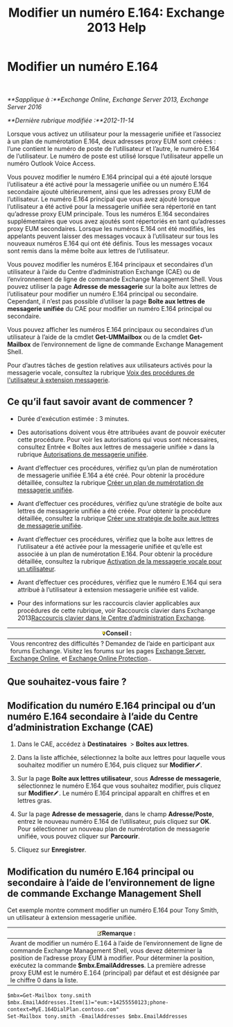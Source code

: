 ﻿---
title: 'Modifier un numéro E.164: Exchange 2013 Help'
TOCTitle: Modifier un numéro E.164
ms:assetid: 2a3da11b-bb9b-4d4d-9238-6a1a47ef63f2
ms:mtpsurl: https://technet.microsoft.com/fr-fr/library/Dd335162(v=EXCHG.150)
ms:contentKeyID: 50555363
ms.date: 05/23/2018
mtps_version: v=EXCHG.150
ms.translationtype: MT
---

# Modifier un numéro E.164

 

_**Sapplique à :**Exchange Online, Exchange Server 2013, Exchange Server 2016_

_**Dernière rubrique modifiée :**2012-11-14_

Lorsque vous activez un utilisateur pour la messagerie unifiée et l’associez à un plan de numérotation E.164, deux adresses proxy EUM sont créées : l’une contient le numéro de poste de l’utilisateur et l’autre, le numéro E.164 de l’utilisateur. Le numéro de poste est utilisé lorsque l’utilisateur appelle un numéro Outlook Voice Access.

Vous pouvez modifier le numéro E.164 principal qui a été ajouté lorsque l’utilisateur a été activé pour la messagerie unifiée ou un numéro E.164 secondaire ajouté ultérieurement, ainsi que les adresses proxy EUM de l’utilisateur. Le numéro E.164 principal que vous avez ajouté lorsque l’utilisateur a été activé pour la messagerie unifiée sera répertorié en tant qu’adresse proxy EUM principale. Tous les numéros E.164 secondaires supplémentaires que vous avez ajoutés sont répertoriés en tant qu’adresses proxy EUM secondaires. Lorsque les numéros E.164 ont été modifiés, les appelants peuvent laisser des messages vocaux à l’utilisateur sur tous les nouveaux numéros E.164 qui ont été définis. Tous les messages vocaux sont remis dans la même boîte aux lettres de l’utilisateur.

Vous pouvez modifier les numéros E.164 principaux et secondaires d’un utilisateur à l’aide du Centre d’administration Exchange (CAE) ou de l’environnement de ligne de commande Exchange Management Shell. Vous pouvez utiliser la page **Adresse de messagerie** sur la boîte aux lettres de l’utilisateur pour modifier un numéro E.164 principal ou secondaire. Cependant, il n’est pas possible d’utiliser la page **Boîte aux lettres de messagerie unifiée** du CAE pour modifier un numéro E.164 principal ou secondaire.

Vous pouvez afficher les numéros E.164 principaux ou secondaires d’un utilisateur à l’aide de la cmdlet **Get-UMMailbox** ou de la cmdlet **Get-Mailbox** de l’environnement de ligne de commande Exchange Management Shell.

Pour d’autres tâches de gestion relatives aux utilisateurs activés pour la messagerie vocale, consultez la rubrique [Voix des procédures de l'utilisateur à extension messagerie](voice-mail-enabled-user-procedures-exchange-2013-help.md).

## Ce qu’il faut savoir avant de commencer ?

  - Durée d'exécution estimée : 3 minutes.

  - Des autorisations doivent vous être attribuées avant de pouvoir exécuter cette procédure. Pour voir les autorisations qui vous sont nécessaires, consultez Entrée « Boîtes aux lettres de messagerie unifiée » dans la rubrique [Autorisations de messagerie unifiée](unified-messaging-permissions-exchange-2013-help.md).

  - Avant d’effectuer ces procédures, vérifiez qu’un plan de numérotation de messagerie unifiée E.164 a été créé. Pour obtenir la procédure détaillée, consultez la rubrique [Créer un plan de numérotation de messagerie unifiée](create-a-um-dial-plan-exchange-2013-help.md).

  - Avant d’effectuer ces procédures, vérifiez qu’une stratégie de boîte aux lettres de messagerie unifiée a été créée. Pour obtenir la procédure détaillée, consultez la rubrique [Créer une stratégie de boîte aux lettres de messagerie unifiée](create-a-um-mailbox-policy-exchange-2013-help.md).

  - Avant d’effectuer ces procédures, vérifiez que la boîte aux lettres de l’utilisateur a été activée pour la messagerie unifiée et qu’elle est associée à un plan de numérotation E.164. Pour obtenir la procédure détaillée, consultez la rubrique [Activation de la messagerie vocale pour un utilisateur](enable-a-user-for-voice-mail-exchange-2013-help.md).

  - Avant d’effectuer ces procédures, vérifiez que le numéro E.164 qui sera attribué à l’utilisateur à extension messagerie unifiée est valide.

  - Pour des informations sur les raccourcis clavier applicables aux procédures de cette rubrique, voir Raccourcis clavier dans Exchange 2013[Raccourcis clavier dans le Centre d’administration Exchange](keyboard-shortcuts-in-the-exchange-admin-center-exchange-online-protection-help.md).

<table>
<thead>
<tr class="header">
<th><img src="images/Bb125224.tip(EXCHG.150).gif" title="Conseil" alt="Conseil" />Conseil :</th>
</tr>
</thead>
<tbody>
<tr class="odd">
<td>Vous rencontrez des difficultés ? Demandez de l’aide en participant aux forums Exchange. Visitez les forums sur les pages <a href="https://go.microsoft.com/fwlink/p/?linkid=60612">Exchange Server</a>, <a href="https://go.microsoft.com/fwlink/p/?linkid=267542">Exchange Online</a>, et <a href="https://go.microsoft.com/fwlink/p/?linkid=285351">Exchange Online Protection</a>..</td>
</tr>
</tbody>
</table>


## Que souhaitez-vous faire ?

## Modification du numéro E.164 principal ou d’un numéro E.164 secondaire à l’aide du Centre d’administration Exchange (CAE)

1.  Dans le CAE, accédez à **Destinataires**  \> **Boîtes aux lettres**.

2.  Dans la liste affichée, sélectionnez la boîte aux lettres pour laquelle vous souhaitez modifier un numéro E.164, puis cliquez sur **Modifier**![Icône Modifier](images/Bb124582.6f53ccb2-1f13-4c02-bea0-30690e6ea71d(EXCHG.150).gif "Icône Modifier").

3.  Sur la page **Boîte aux lettres utilisateur**, sous **Adresse de messagerie**, sélectionnez le numéro E.164 que vous souhaitez modifier, puis cliquez sur **Modifier**![Icône Modifier](images/Bb124582.6f53ccb2-1f13-4c02-bea0-30690e6ea71d(EXCHG.150).gif "Icône Modifier"). Le numéro E.164 principal apparaît en chiffres et en lettres gras.

4.  Sur la page **Adresse de messagerie**, dans le champ **Adresse/Poste**, entrez le nouveau numéro E.164 de l’utilisateur, puis cliquez sur **OK**. Pour sélectionner un nouveau plan de numérotation de messagerie unifiée, vous pouvez cliquer sur **Parcourir**.

5.  Cliquez sur **Enregistrer**.

## Modification du numéro E.164 principal ou secondaire à l’aide de l’environnement de ligne de commande Exchange Management Shell

Cet exemple montre comment modifier un numéro E.164 pour Tony Smith, un utilisateur à extension messagerie unifiée.

<table>
<thead>
<tr class="header">
<th><img src="images/JJ159664.note(EXCHG.150).gif" title="Remarque" alt="Remarque" />Remarque :</th>
</tr>
</thead>
<tbody>
<tr class="odd">
<td>Avant de modifier un numéro E.164 à l’aide de l’environnement de ligne de commande Exchange Management Shell, vous devez déterminer la position de l’adresse proxy EUM à modifier. Pour déterminer la position, exécutez la commande <strong>$mbx.EmailAddresses</strong>. La première adresse proxy EUM est le numéro E.164 (principal) par défaut et est désignée par le chiffre 0 dans la liste.</td>
</tr>
</tbody>
</table>


    $mbx=Get-Mailbox tony.smith
    $mbx.EmailAddresses.Item(1)="eum:+14255550123;phone-context=MyE.164DialPlan.contoso.com"
    Set-Mailbox tony.smith -EmailAddresses $mbx.EmailAddresses

